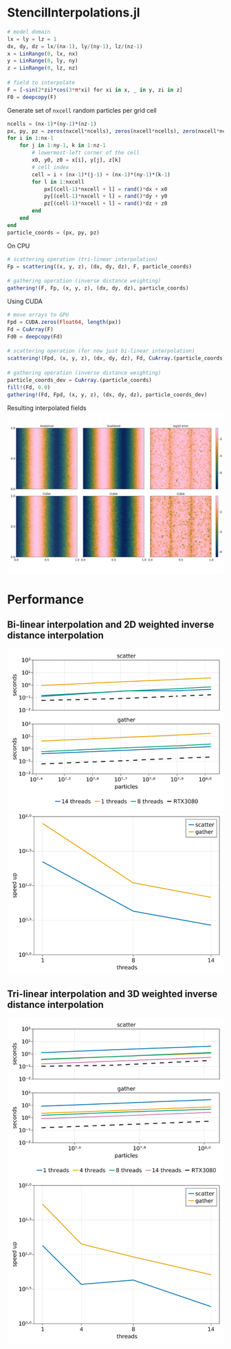 # StencilInterpolations.jl


```Julia
# model domain
lx = ly = lz = 1
dx, dy, dz = lx/(nx-1), ly/(ny-1), lz/(nz-1)
x = LinRange(0, lx, nx)
y = LinRange(0, ly, ny)
z = LinRange(0, lz, nz)

# field to interpolate
F = [-sin(2*zi)*cos(3*π*xi) for xi in x, _ in y, zi in z]
F0 = deepcopy(F)
```

Generate set of `nxcell` random particles per grid cell
```Julia
ncells = (nx-1)*(ny-1)*(nz-1)
px, py, pz = zeros(nxcell*ncells), zeros(nxcell*ncells), zero(nxcell*ncells)
for i in 1:nx-1
    for j in 1:ny-1, k in 1:nz-1
        # lowermost-left corner of the cell
        x0, y0, z0 = x[i], y[j], z[k]
        # cell index
        cell = i + (nx-1)*(j-1) + (nx-1)*(ny-1)*(k-1)
        for l in 1:nxcell
            px[(cell-1)*nxcell + l] = rand()*dx + x0
            py[(cell-1)*nxcell + l] = rand()*dy + y0
            pz[(cell-1)*nxcell + l] = rand()*dz + z0
        end
    end
end
particle_coords = (px, py, pz)
```

On CPU
```Julia
# scattering operation (tri-linear interpolation)
Fp = scattering((x, y, z), (dx, dy, dz), F, particle_coords)

# gathering operation (inverse distance weighting)
gathering!(F, Fp, (x, y, z), (dx, dy, dz), particle_coords)
```

Using CUDA
```Julia
# move arrays to GPU
Fpd = CUDA.zeros(Float64, length(px))
Fd = CuArray(F)
Fd0 = deepcopy(Fd)

# scattering operation (for now just bi-linear interpolation)
scattering!(Fpd, (x, y, z), (dx, dy, dz), Fd, CuArray.(particle_coords))

# gathering operation (inverse distance weighting)
particle_coords_dev = CuArray.(particle_coords)
fill!(Fd, 0.0)
gathering!(Fd, Fpd, (x, y, z), (dx, dy, dz), particle_coords_dev)
```
Resulting interpolated fields
![image](figs/trilinear.png)

# Performance
## Bi-linear interpolation and 2D weighted inverse distance interpolation

![image](figs/RTX3080.png)
![image](figs/speedup_RTX3080.png)

## Tri-linear interpolation and 3D weighted inverse distance interpolation

![image](figs/3D_RTX3080.png)
![image](figs/3D_speedup_RTX3080.png)

